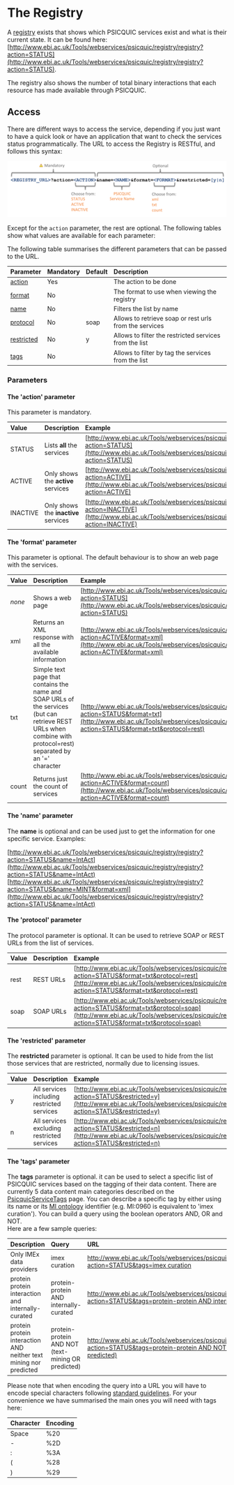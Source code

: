 # The Registry

A [registry](http://www.ebi.ac.uk/Tools/webservices/psicquic/registry/registry?action=STATUS) exists that shows which PSICQUIC services exist and what is their current state. It can be found here: [http://www.ebi.ac.uk/Tools/webservices/psicquic/registry/registry?action=STATUS](http://www.ebi.ac.uk/Tools/webservices/psicquic/registry/registry?action=STATUS).

The registry also shows the number of total binary interactions that each resource has made available through PSICQUIC.

## Access

There are different ways to access the service, depending if you just want to have a quick look or have an application that want to check the services status programmatically. The URL to access the Registry is RESTful, and follows this syntax:

![PSICQUIC registry REST URL](/images/PSICQUIC_REGISTRY_REST_URL-2.png)

Except for the `action` parameter, the rest are optional. The following tables show what values are available for each parameter:

The following table summarises the different parameters that can be passed to the URL.

| **Parameter** | **Mandatory** | **Default** | **Description** |
| :--- | :--- | :--- | :--- |
| [action](#The-'action'-parameter) | Yes |  | The action to be done |
| [format](#The-'format'-parameter) | No |  | The format to use when viewing the registry |
| [name](#The-'name'-parameter) | No |  | Filters the list by name |
| [protocol](#The-'protocol'-parameter) | No | soap | Allows to retrieve soap or rest urls from the services |
| [restricted](#The-'restricted'-parameter) | No | y | Allows to filter the restricted services from the list |
| [tags](#The-'tags'-parameter) | No |  | Allows to filter by tag the services from the list |

### Parameters

#### The 'action' parameter

This parameter is mandatory.

| **Value** | **Description** | **Example** |
| :--- | :--- | :--- |
| STATUS | Lists **all** the services | [http://www.ebi.ac.uk/Tools/webservices/psicquic/registry/registry?action=STATUS](http://www.ebi.ac.uk/Tools/webservices/psicquic/registry/registry?action=STATUS) |
| ACTIVE | Only shows the **active** services | [http://www.ebi.ac.uk/Tools/webservices/psicquic/registry/registry?action=ACTIVE](http://www.ebi.ac.uk/Tools/webservices/psicquic/registry/registry?action=ACTIVE) |
| INACTIVE | Only shows the **inactive** services | [http://www.ebi.ac.uk/Tools/webservices/psicquic/registry/registry?action=INACTIVE](http://www.ebi.ac.uk/Tools/webservices/psicquic/registry/registry?action=INACTIVE) |

#### The 'format' parameter

This parameter is optional. The default behaviour is to show an web page with the services.

| **Value** | **Description** | **Example** |
| :--- | :--- | :--- |
| _none_ | Shows a web page | [http://www.ebi.ac.uk/Tools/webservices/psicquic/registry/registry?action=STATUS](http://www.ebi.ac.uk/Tools/webservices/psicquic/registry/registry?action=STATUS) |
| xml | Returns an XML response with all the available information | [http://www.ebi.ac.uk/Tools/webservices/psicquic/registry/registry?action=ACTIVE&format=xml](http://www.ebi.ac.uk/Tools/webservices/psicquic/registry/registry?action=ACTIVE&format=xml) |
| txt | Simple text page that contains the name and SOAP URLs of the services \(but can retrieve REST URLs when combine with protocol=rest\)   separated by an '=' character | [http://www.ebi.ac.uk/Tools/webservices/psicquic/registry/registry?action=STATUS&format=txt](http://www.ebi.ac.uk/Tools/webservices/psicquic/registry/registry?action=STATUS&format=txt&protocol=rest) |
| count | Returns just the count of services | [http://www.ebi.ac.uk/Tools/webservices/psicquic/registry/registry?action=ACTIVE&format=count](http://www.ebi.ac.uk/Tools/webservices/psicquic/registry/registry?action=ACTIVE&format=count) |

#### The 'name' parameter

The **name** is optional and can be used just to get the information for one specific service. Examples:

[http://www.ebi.ac.uk/Tools/webservices/psicquic/registry/registry?action=STATUS&name=IntAct](http://www.ebi.ac.uk/Tools/webservices/psicquic/registry/registry?action=STATUS&name=IntAct)
[http://www.ebi.ac.uk/Tools/webservices/psicquic/registry/registry?action=STATUS&name=MINT&format=xml](http://www.ebi.ac.uk/Tools/webservices/psicquic/registry/registry?action=STATUS&name=IntAct)

#### The 'protocol' parameter

The protocol parameter is optional. It can be used to retrieve SOAP or REST URLs from the list of services.

| **Value** | **Description** | **Example** |
| :--- | :--- | :--- |
| rest | REST URLs | [http://www.ebi.ac.uk/Tools/webservices/psicquic/registry/registry?action=STATUS&format=txt&protocol=rest](http://www.ebi.ac.uk/Tools/webservices/psicquic/registry/registry?action=STATUS&format=txt&protocol=rest) |
| soap | SOAP URLs | [http://www.ebi.ac.uk/Tools/webservices/psicquic/registry/registry?action=STATUS&format=txt&protocol=soap](http://www.ebi.ac.uk/Tools/webservices/psicquic/registry/registry?action=STATUS&format=txt&protocol=soap) |

#### The 'restricted' parameter

The **restricted** parameter is optional. It can be used to hide from the list those services that are restricted, normally due to licensing issues.

| **Value** | **Description** | **Example** |
| :--- | :--- | :--- |
| y | All services including restricted services | [http://www.ebi.ac.uk/Tools/webservices/psicquic/registry/registry?action=STATUS&restricted=y](http://www.ebi.ac.uk/Tools/webservices/psicquic/registry/registry?action=STATUS&restricted=y) |
| n | All services excluding restricted services | [http://www.ebi.ac.uk/Tools/webservices/psicquic/registry/registry?action=STATUS&restricted=n](http://www.ebi.ac.uk/Tools/webservices/psicquic/registry/registry?action=STATUS&restricted=n) |

#### The 'tags' parameter

The **tags** parameter is optional. it can be used to select a specific list of PSICQUIC services based on the tagging of their data content. There are currently 5 data content main categories described on the [PsicquicServiceTags](PsicquicServiceTags.md) page. You can describe a specific tag by either using its name or its [MI ontology](http://www.ebi.ac.uk/ontology-lookup/browse.do?ontName=MI) identifier \(e.g. MI:0960 is equivalent to 'imex curation'\). You can build a query using the boolean operators AND, OR and NOT.  
Here are a few sample queries:

| **Description** | **Query** | **URL** |
| :--- | :--- | :--- |
| Only IMEx data providers | imex curation | [http://www.ebi.ac.uk/Tools/webservices/psicquic/registry/registry?action=STATUS&tags=imex curation](http://www.ebi.ac.uk/Tools/webservices/psicquic/registry/registry?action=STATUS&tags=imex%20curation) |
| protein protein interaction and internally-curated | protein-protein AND internally-curated | [http://www.ebi.ac.uk/Tools/webservices/psicquic/registry/registry?action=STATUS&tags=protein-protein AND internally-curated](http://www.ebi.ac.uk/Tools/webservices/psicquic/registry/registry?action=STATUS&tags=protein-protein%20AND%20internally-curated) |
| protein protein interaction AND neither text mining nor predicted | protein-protein AND NOT \(text-mining OR predicted\) | [http://www.ebi.ac.uk/Tools/webservices/psicquic/registry/registry?action=STATUS&tags=protein-protein AND NOT \(text-mining OR predicted\) ](http://www.ebi.ac.uk/Tools/webservices/psicquic/registry/registry?action=STATUS&tags=protein-protein%20AND%20NOT%28text-mining%20OR%20MI%3A1057%29) |

Please note that when encoding the query into a URL you will have to encode special characters following [standard guidelines](http://www.w3schools.com/tags/ref_urlencode.asp). For your convenience we have summarised the main ones you will need with tags here:

| **Character** | **Encoding** |
| :--- | :--- |
| Space | %20 |
| - | %2D |
| : | %3A |
| \( | %28 |
| \) | %29 |



